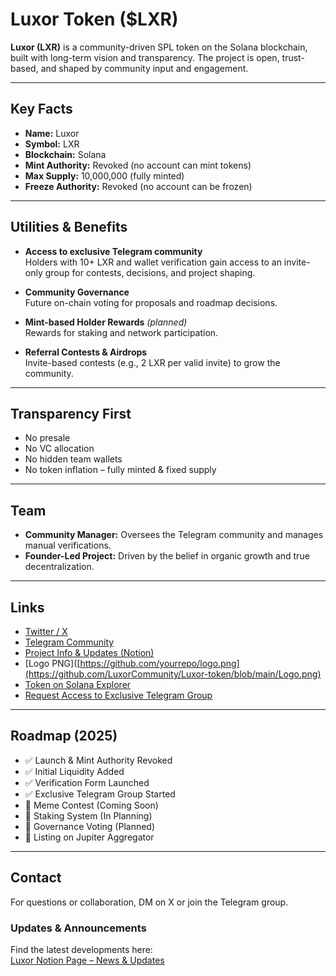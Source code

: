 # Luxor Token ($LXR)

**Luxor (LXR)** is a community-driven SPL token on the Solana blockchain, built with long-term vision and transparency. The project is open, trust-based, and shaped by community input and engagement.

---

## Key Facts

- **Name:** Luxor  
- **Symbol:** LXR  
- **Blockchain:** Solana  
- **Mint Authority:** Revoked (no account can mint tokens)  
- **Max Supply:** 10,000,000 (fully minted)  
- **Freeze Authority:** Revoked (no account can be frozen)

---

## Utilities & Benefits

- **Access to exclusive Telegram community**  
  Holders with 10+ LXR and wallet verification gain access to an invite-only group for contests, decisions, and project shaping.

- **Community Governance**  
  Future on-chain voting for proposals and roadmap decisions.

- **Mint-based Holder Rewards** *(planned)*  
  Rewards for staking and network participation.

- **Referral Contests & Airdrops**  
  Invite-based contests (e.g., 2 LXR per valid invite) to grow the community.

---

## Transparency First

- No presale  
- No VC allocation  
- No hidden team wallets  
- No token inflation – fully minted & fixed supply

---

## Team

- **Community Manager:** Oversees the Telegram community and manages manual verifications.
- **Founder-Led Project:** Driven by the belief in organic growth and true decentralization.

---

## Links

- [Twitter / X](https://twitter.com/LuxorToken)  
- [Telegram Community](https://web.telegram.org/k/#@luxorportal)  
- [Project Info & Updates (Notion)](https://possible-dormouse-20b.notion.site/Luxor-Token-LXR-Official-Info-1e69bcef4a1f80f3abefcbd45abfa2da)  
- [Logo PNG]([https://github.com/yourrepo/logo.png](https://github.com/LuxorCommunity/Luxor-token/blob/main/Logo.png)  
- [Token on Solana Explorer](https://explorer.solana.com/address/EBHC7XpycnQhCd3zq8iWmSuhvpGVyM6krjb6pvwgZ4zE)
- [Request Access to Exclusive Telegram Group](https://tally.so/r/mDy9GR)

---

## Roadmap (2025)

- ✅ Launch & Mint Authority Revoked  
- ✅ Initial Liquidity Added  
- ✅ Verification Form Launched  
- ✅ Exclusive Telegram Group Started  
- 🔄 Meme Contest (Coming Soon)  
- 🔄 Staking System (In Planning)  
- 🔄 Governance Voting (Planned)  
- 🔄 Listing on Jupiter Aggregator

---

## Contact

For questions or collaboration, DM on X or join the Telegram group.


 ### Updates & Announcements

Find the latest developments here:  
[Luxor Notion Page – News & Updates](https://possible-dormouse-20b.notion.site/Luxor-Token-LXR-Official-Info-1e69bcef4a1f80f3abefcbd45abfa2da)



